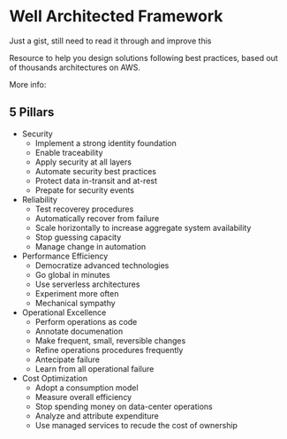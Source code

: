 # Well Architected Framework

Just a gist, still need to read it through and improve this

Resource to help you design solutions following best practices, based out of thousands architectures on AWS.

More info:

## 5 Pillars

* Security
  * Implement a strong identity foundation
  * Enable traceability
  * Apply security at all layers
  * Automate security best practices
  * Protect data in-transit and at-rest
  * Prepate for security events
* Reliability
  * Test recoverey procedures
  * Automatically recover from failure
  * Scale horizontally to increase aggregate system availability
  * Stop guessing capacity
  * Manage change in automation
* Performance Efficiency
  * Democratize advanced technologies
  * Go global in minutes
  * Use serverless architectures
  * Experiment more often
  * Mechanical sympathy
* Operational Excellence
  * Perform operations as code
  * Annotate documenation
  * Make frequent, small, reversible changes
  * Refine operations procedures frequently
  * Antecipate failure
  * Learn from all operational failure
* Cost Optimization
  * Adopt a consumption model
  * Measure overall efficiency
  * Stop spending money on data-center operations
  * Analyze and attribute expenditure
  * Use managed services to recude the cost of ownership
